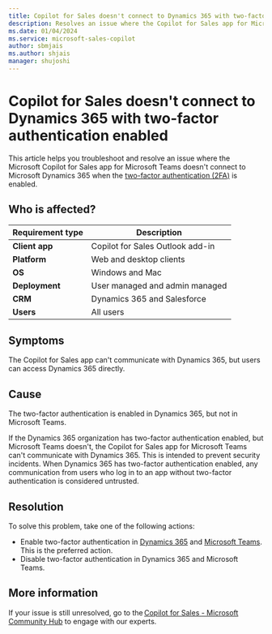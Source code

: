 ```yaml
---
title: Copilot for Sales doesn't connect to Dynamics 365 with two-factor authentication enabled
description: Resolves an issue where the Copilot for Sales app for Microsoft Teams doesn't connect to Dynamics 365 when two-factor authentication is enabled.
ms.date: 01/04/2024
ms.service: microsoft-sales-copilot
author: sbmjais
ms.author: shjais
manager: shujoshi
---
```

# Copilot for Sales doesn't connect to Dynamics 365 with two-factor authentication enabled

This article helps you troubleshoot and resolve an issue where the Microsoft Copilot for Sales app for Microsoft Teams doesn't connect to Microsoft Dynamics 365 when the [two-factor authentication (2FA)](https://www.microsoft.com/security/business/security-101/what-is-two-factor-authentication-2fa) is enabled.

## Who is affected?

| Requirement type |Description  |
|---------|---------|
|**Client app**     |  Copilot for Sales Outlook add-in        |
|**Platform**     | Web and desktop clients         |
|**OS**     | Windows and Mac         |
|**Deployment**     | User managed and admin managed       |
|**CRM**     | Dynamics 365 and Salesforce        |
|**Users**     | All users   |

## Symptoms

The Copilot for Sales app can't communicate with Dynamics 365, but users can access Dynamics 365 directly.

## Cause

The two-factor authentication is enabled in Dynamics 365, but not in Microsoft Teams.

If the Dynamics 365 organization has two-factor authentication enabled, but Microsoft Teams doesn't, the Copilot for Sales app for Microsoft Teams can't communicate with Dynamics 365. This is intended to prevent security incidents. When Dynamics 365 has two-factor authentication enabled, any communication from users who log in to an app without two-factor authentication is considered untrusted.

## Resolution

To solve this problem, take one of the following actions:

- Enable two-factor authentication in [Dynamics 365](/azure/active-directory/conditional-access/concept-conditional-access-cloud-apps#microsoft-cloud-applications) and [Microsoft Teams](/microsoft-365/admin/security-and-compliance/set-up-multi-factor-authentication?view=o365-worldwide&preserve-view=true). This is the preferred action.
- Disable two-factor authentication in Dynamics 365 and Microsoft Teams.

## More information

If your issue is still unresolved, go to the [Copilot for Sales - Microsoft Community Hub](https://techcommunity.microsoft.com/t5/viva-sales/bd-p/VivaSales) to engage with our experts.
